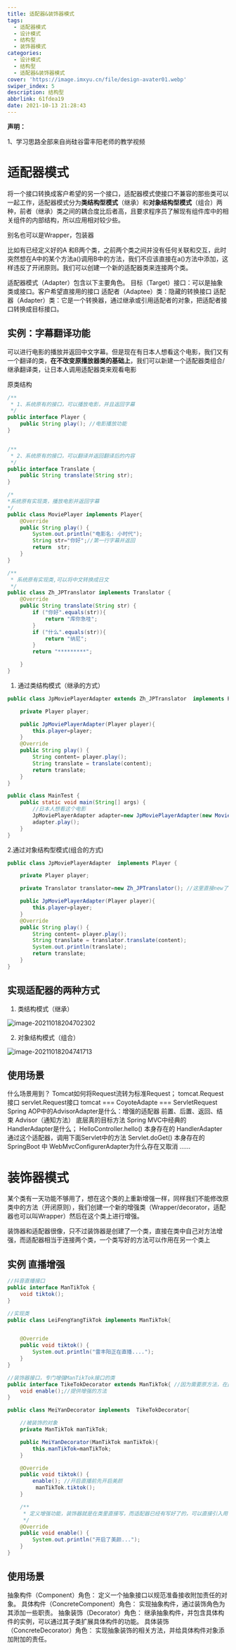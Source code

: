 ```yaml
---
title: 适配器&装饰器模式
tags:
  - 适配器模式
  - 设计模式
  - 结构型
  - 装饰器模式
categories:
  - 设计模式
  - 结构型
  - 适配器&装饰器模式
cover: 'https://image.imxyu.cn/file/design-avater01.webp'
swiper_index: 5
description: 结构型
abbrlink: 61fdea19
date: 2021-10-13 21:28:43
---
```


**声明：**

1、学习思路全部来自尚硅谷雷丰阳老师的教学视频

# 适配器模式

将一个接口转换成客户希望的另一个接口，适配器模式使接口不兼容的那些类可以一起工作，适配器模式分为**类结构型模式**（继承）和**对象结构型模式**（组合）两种，前者（继承）类之间的耦合度比后者高，且要求程序员了解现有组件库中的相关组件的内部结构，所以应用相对较少些。

别名也可以是Wrapper，包装器

比如有已经定义好的A 和B两个类，之前两个类之间并没有任何关联和交互，此时突然想在A中的某个方法a()调用B中的方法，我们不应该直接在a()方法中添加，这样违反了开闭原则。我们可以创建一个新的适配器类来连接两个类。

适配器模式（Adapter）包含以下主要角色。
目标（Target）接口：可以是抽象类或接口。客户希望直接用的接口
适配者（Adaptee）类：隐藏的转换接口
适配器（Adapter）类：它是一个转换器，通过继承或引用适配者的对象，把适配者接口转换成目标接口。



## 实例：字幕翻译功能

可以进行电影的播放并返回中文字幕。但是现在有日本人想看这个电影，我们又有一个翻译的类，**在不改变原播放器类的基础上**，我们可以新建一个适配器类组合/继承翻译类，让日本人调用适配器类来观看电影

原类结构

```java
/**
 * 1、系统原有的接口，可以播放电影，并且返回字幕
 */
public interface Player {
    public String play(); //电影播放功能
}
```

```java

/**
 * 2、系统原有的接口，可以翻译并返回翻译后的内容
 */
public interface Translate {
    public String translate(String str);
}

```

```java
/*
*系统原有实现类，播放电影并返回字幕
*/
public class MoviePlayer implements Player{
    @Override
    public String play() {
        System.out.println("电影名: 小时代");
        String str="你好";//第一行字幕并返回
        return  str; 
    }
}
```

```java
/**
 * 系统原有实现类,可以将中文转换成日文
 */
public class Zh_JPTranslator implements Translator {
    @Override
    public String translate(String str) {
        if ("你好".equals(str)){
            return "库你急哇";
        }
        if ("什么".equals(str)){
            return "纳尼";
        }
        return "*********";

    }
}

```

1. 通过类结构模式（继承的方式）

```java
public class JpMoviePlayerAdapter extends Zh_JPTranslator  implements Player {

    private Player player;

    public JpMoviePlayerAdapter(Player player){
        this.player=player;
    }
    @Override
    public String play() {
        String content= player.play();
        String translate = translate(content);
        return translate;
    }
}
```

```java
public class MainTest {
    public static void main(String[] args) {
        //日本人想看这个电影
        JpMoviePlayerAdapter adapter=new JpMoviePlayerAdapter(new MoviePlayer());
        adapter.play();
    }
}
```

2.通过对象结构型模式(组合的方式)

```java
public class JpMoviePlayerAdapter  implements Player {

    private Player player;

    private Translator translator=new Zh_JPTranslator(); //这里直接new了出来，可以通过构造函数传也行

    public JpMoviePlayerAdapter(Player player){
        this.player=player;
    }
    @Override
    public String play() {
        String content= player.play();
        String translate = translator.translate(content);
        System.out.println(translate);
        return translate;
    }
}
```

## 实现适配器的两种方式

1. 类结构模式（继承）

![image-20211018204702302](https://image.imxyu.cn/file/image-20211018204702302.png)

2. 对象结构模式（组合）

![image-20211018204741713](https://image.imxyu.cn/file/image-20211018204741713.png)

## 使用场景

什么场景用到？
Tomcat如何将Request流转为标准Request；
tomcat.Request接口
servlet.Request接口
tomcat ===  CoyoteAdapte === ServletRequest
Spring AOP中的AdvisorAdapter是什么：增强的适配器
前置、后置、返回、结束  Advisor（通知方法）
底层真的目标方法
Spring MVC中经典的HandlerAdapter是什么；
HelloController.hello() 本身存在的
HandlerAdapter  通过这个适配器，调用下面Servlet中的方法
Servlet.doGet()   本身存在的
SpringBoot 中 WebMvcConfigurerAdapter为什么存在又取消
......

# 装饰器模式

某个类有一天功能不够用了，想在这个类的上重新增强一样，同样我们不能修改原类中的方法（开闭原则），我们创建一个新的增强类（Wrapper/decorator，适配器也可以叫Wrapper）然后在这个类上进行增强。

装饰器和适配器很像，只不过装饰器是创建了一个类，直接在类中自己对方法增强，而适配器相当于连接两个类，一个类写好的方法可以作用在另一个类上

## 实例 直播增强

```java
//抖音直播接口
public interface ManTikTok {
    void tiktok();
}
```

```java
//实现类
public class LeiFengYangTikTok implements ManTikTok{


    @Override
    public void tiktok() {
        System.out.println("雷丰阳正在直播....");
    }
}

```

```java
//装饰器接口，专门增强ManTikTok接口的类
public interface TikeTokDecorator extends ManTikTok{ //因为需要原方法，在此继承并提供自己的增强方法，在适配器中不需要增强方法，因为在另一个类已经写好了，所以适配器中不用提供这个接口也可以
    void enable();//提供增强的方法
}
```

```java
public class MeiYanDecorator implements  TikeTokDecorator{

    //被装饰的对象
    private ManTikTok manTikTok;

    public MeiYanDecorator(ManTikTok manTikTok){
        this.manTikTok=manTikTok;
    }

    @Override
    public void tiktok() {
        enable(); //开启直播前先开启美颜
         manTikTok.tiktok();
    }

    /**
     * 定义增强功能，装饰器就是在类里直接写，而适配器已经有写好了的，可以直接引入用
     */
    @Override
    public void enable() {
        System.out.println("开启了美颜...");
    }
}
```

## 使用场景

抽象构件（Component）角色：
定义一个抽象接口以规范准备接收附加责任的对象。
具体构件（ConcreteComponent）角色：
实现抽象构件，通过装饰角色为其添加一些职责。
抽象装饰（Decorator）角色：
继承抽象构件，并包含具体构件的实例，可以通过其子类扩展具体构件的功能。
具体装饰（ConcreteDecorator）角色：
实现抽象装饰的相关方法，并给具体构件对象添加附加的责任。



